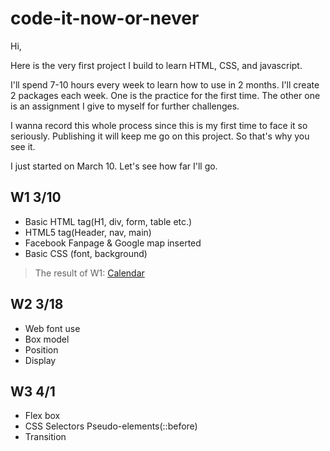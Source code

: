 # code-it-now-or-never

Hi,

Here is the very first project I build to learn HTML, CSS, and javascript.

I'll spend 7-10 hours every week to learn how to use in 2 months. I'll create 2 packages each week. One is the practice for the first time. The other one is an assignment I give to myself for further challenges.

I wanna record this whole process since this is my first time to face it so seriously. Publishing it will keep me go on this project. So that's why you see it.

I just started on March 10. Let's see how far I'll go.

## W1 3/10
- Basic HTML tag(H1, div, form, table etc.)
- HTML5 tag(Header, nav, main)
- Facebook Fanpage & Google map inserted
- Basic CSS (font, background)

>The result of W1: [Calendar](https://codepen.io/venetiachou/pen/gerOKo)


## W2 3/18
- Web font use
- Box model
- Position
- Display


## W3 4/1
- Flex box
- CSS Selectors Pseudo-elements(::before)
- Transition